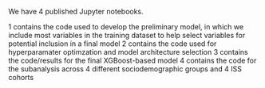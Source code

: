 We have 4 published Jupyter notebooks.

1 contains the code used to develop the preliminary model, in which we include most variables in the training dataset to help select variables for potential inclusion in a final model
2 contains the code used for hyperparamater optimzation and model architecture selection
3 contains the code/results for the final XGBoost-based model
4 contains the code for the subanalysis across 4 different sociodemographic groups and 4 ISS cohorts
